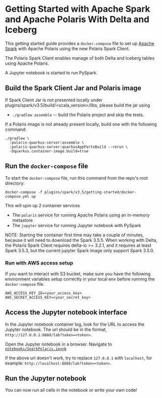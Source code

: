 <!--
  Licensed to the Apache Software Foundation (ASF) under one
  or more contributor license agreements.  See the NOTICE file
  distributed with this work for additional information
  regarding copyright ownership.  The ASF licenses this file
  to you under the Apache License, Version 2.0 (the
  "License"); you may not use this file except in compliance
  with the License.  You may obtain a copy of the License at
 
   http://www.apache.org/licenses/LICENSE-2.0
 
  Unless required by applicable law or agreed to in writing,
  software distributed under the License is distributed on an
  "AS IS" BASIS, WITHOUT WARRANTIES OR CONDITIONS OF ANY
  KIND, either express or implied.  See the License for the
  specific language governing permissions and limitations
  under the License.
-->

# Getting Started with Apache Spark and Apache Polaris With Delta and Iceberg

This getting started guide provides a `docker-compose` file to set up [Apache Spark](https://spark.apache.org/) with Apache Polaris using
the new Polaris Spark Client. 

The Polaris Spark Client enables manage of both Delta and Iceberg tables using Apache Polaris.

A Jupyter notebook is started to run PySpark.

## Build the Spark Client Jar and Polaris image
If Spark Client Jar is not presented locally under plugins/spark/v3.5/build/<scala_version>/libs, please build the jar
using
- `./gradlew assemble` -- build the Polaris project and skip the tests.

If a Polaris image is not already present locally, build one with the following command:

```shell
./gradlew \
  :polaris-quarkus-server:assemble \
  :polaris-quarkus-server:quarkusAppPartsBuild --rerun \
  -Dquarkus.container-image.build=true
```

## Run the `docker-compose` file

To start the `docker-compose` file, run this command from the repo's root directory:
```shell
docker-compose -f plugins/spark/v3.5/getting-started/docker-compose.yml up
```

This will spin up 2 container services
* The `polaris` service for running Apache Polaris using an in-memory metastore
* The `jupyter` service for running Jupyter notebook with PySpark

NOTE: Starting the container first time may take a couple of minutes, because it will need to download the Spark 3.5.5.
When working with Delta, the Polaris Spark Client requires delta-io >= 3.2.1, and it requires at least Spark 3.5.3, 
but the current jupyter Spark image only support Spark 3.5.0.

### Run with AWS access setup
If you want to interact with S3 bucket, make sure you have the following environment variables setup correctly in
your local env before running the `docker-compose` file.
```
AWS_ACCESS_KEY_ID=<your_access_key>
AWS_SECRET_ACCESS_KEY=<your_secret_key>
```

## Access the Jupyter notebook interface
In the Jupyter notebook container log, look for the URL to access the Jupyter notebook. The url should be in the 
format, `http://127.0.0.1:8888/lab?token=<token>`.

Open the Jupyter notebook in a browser.
Navigate to [`notebooks/SparkPolaris.ipynb`](http://127.0.0.1:8888/lab/tree/notebooks/SparkPolaris.ipynb) <!-- markdown-link-check-disable-line -->

If the above url doesn't work, try to replace `127.0.0.1` with `localhost`, for example:
`http://localhost:8888/lab?token=<token>`.

## Run the Jupyter notebook
You can now run all cells in the notebook or write your own code!
